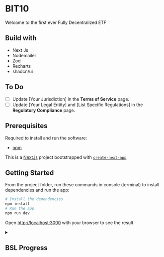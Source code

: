 # BIT10

Welcome to the first ever Fully Decentralized ETF

## Build with

- Next Js
- Nodemailer
- Zod
- Recharts
- shadcn/ui

## To Do

- [ ] Update [Your Jurisdiction] in the **Terms of Service** page.
- [ ] Update [Your Legal Entity] and [List Specific Regulations] in the **Regulatory Compliance** page.

## Prerequisites

Required to install and run the software:

- [npm](https://www.npmjs.com/get-npm)

This is a [Next.js](https://nextjs.org/) project bootstrapped with [`create-next-app`](https://github.com/vercel/next.js/tree/canary/packages/create-next-app).

## Getting Started

From the project folder, run these commands in console (terminal) to install dependencies and run the app:

```bash
# Install the dependencies
npm install
# Run the app
npm run dev
```

Open [http://localhost:3000](http://localhost:3000) with your browser to see the result.

<details>
    <summary><h2>BSL Progress<h2></summary>
    <p>Progress Sheet: <a href="https://docs.google.com/spreadsheets/d/1eLUuveU_q7oRHNvI3gI2hJ7QLs3-o02LuoYYnDSlqCI/edit#gid=0" target="_blank" rel="noreferrer">Excel Sheet Link</a> </p>
    <p>Miro board(Assignment 1, 2, 3): <a href="https://miro.com/app/board/uXjVNPAEShc=/" target="_blank" rel="noreferrer">Miro Board Link</a></p>
    <h2>CEO: </h2>
    <p>Zeya Rabani</p>
    <h2>Co-founder/CTO: </h2>
    <p>Harshal Raikwar</p>
</details>